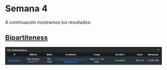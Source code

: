 # Semana 4

A continuación mostramos los resultados:

## [Bipartiteness](https://github.com/Konnits/INF349-Programacion-competitiva/blob/master/W3/bipartiteness.py)
![Bipartiteness](https://github.com/Konnits/INF349-Programacion-competitiva/blob/master/W3/Images/bipartiteness.png)
